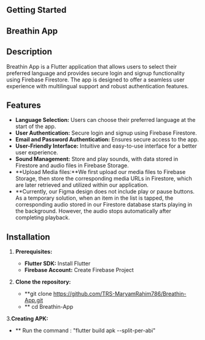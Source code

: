 ## Getting Started

## Breathin App

## Description
Breathin App is a Flutter application that allows users to select their preferred language and provides secure login and signup functionality using Firebase Firestore. The app is designed to offer a seamless user experience with multilingual support and robust authentication features.

## Features
- **Language Selection:** Users can choose their preferred language at the start of the app.
- **User Authentication:** Secure login and signup using Firebase Firestore.
- **Email and Password Authentication:** Ensures secure access to the app.
- **User-Friendly Interface:** Intuitive and easy-to-use interface for a better user experience.
- **Sound Management:** Store and play sounds, with data stored in Firestore and audio files in Firebase Storage.
- **Upload Media files:**We first upload our media files to Firebase Storage, then store the corresponding media URLs in Firestore, which are later retrieved and utilized within our application.
- **Currently, our Figma design does not include play or pause buttons. As a temporary solution, when an item in the list is tapped, the corresponding audio stored in our Firestore database starts playing in the background. However, the audio stops automatically after completing playback.

## Installation
1. **Prerequisites:**
   - **Flutter SDK:** Install Flutter
   - **Firebase Account:** Create Firebase Project


2. **Clone the repository:**
  
   - **git clone https://github.com/TRS-MaryamRahim786/Breathin-App.git
   - ** cd Breathin-App
   

3.**Creating APK:**
- ** Run the command : "flutter build apk --split-per-abi"